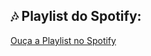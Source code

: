 ## 🎶 Playlist do Spotify:
[Ouça a Playlist no Spotify](https://open.spotify.com/playlist/0IpJVz4IIxhYIQzjJttGJv?si=iccUOd3kRAWMZcAaaeDaVQ)
